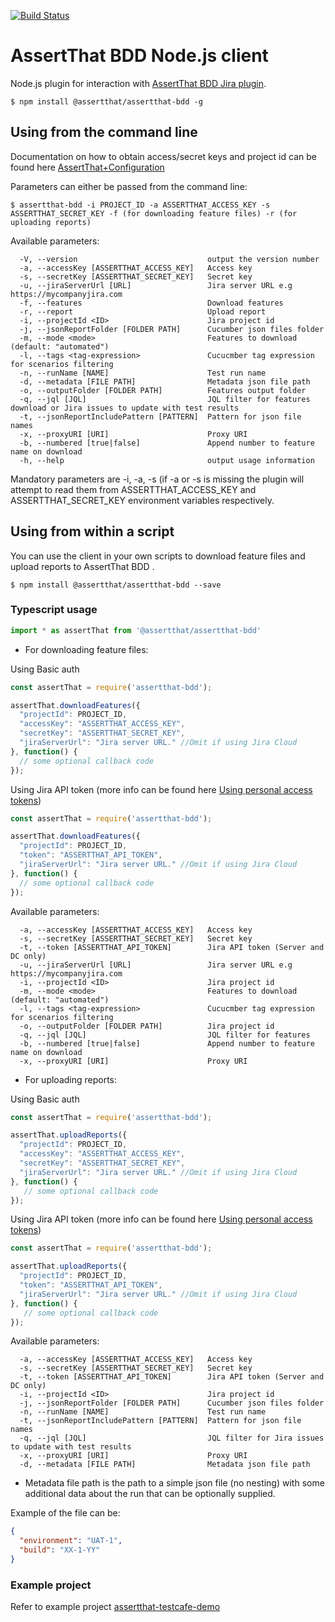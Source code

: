 [![Build Status](https://travis-ci.org/assertthat/assertthat-bdd-maven-plugin.svg?branch=master)](https://travis-ci.org/assertthat/assertthat-bdd-node)

# AssertThat BDD Node.js client

Node.js plugin for interaction with [AssertThat BDD Jira plugin](https://marketplace.atlassian.com/apps/1219033/assertthat-bdd-test-management-in-jira?hosting=cloud&tab=overview).

```
$ npm install @assertthat/assertthat-bdd -g
```

## Using from the command line

Documentation on how to obtain access/secret keys and project id can be found here [AssertThat+Configuration](https://assertthat.atlassian.net/wiki/spaces/ABTM/pages/725385217/AssertThat+Configuration)

Parameters can either be passed from the command line:

```
$ assertthat-bdd -i PROJECT_ID -a ASSERTTHAT_ACCESS_KEY -s ASSERTTHAT_SECRET_KEY -f (for downloading feature files) -r (for uploading reports)
```

Available parameters:
```
  -V, --version                             output the version number
  -a, --accessKey [ASSERTTHAT_ACCESS_KEY]   Access key
  -s, --secretKey [ASSERTTHAT_SECRET_KEY]   Secret key
  -u, --jiraServerUrl [URL]                 Jira server URL e.g https://mycompanyjira.com
  -f, --features                            Download features
  -r, --report                              Upload report
  -i, --projectId <ID>                      Jira project id
  -j, --jsonReportFolder [FOLDER PATH]      Cucumber json files folder
  -m, --mode <mode>                         Features to download (default: "automated")
  -l, --tags <tag-expression>               Cucucmber tag expression for scenarios filtering
  -n, --runName [NAME]                      Test run name
  -d, --metadata [FILE PATH]                Metadata json file path
  -o, --outputFolder [FOLDER PATH]          Features output folder
  -q, --jql [JQL]                           JQL filter for features download or Jira issues to update with test results
  -t, --jsonReportIncludePattern [PATTERN]  Pattern for json file names
  -x, --proxyURI [URI]                      Proxy URI
  -b, --numbered [true|false]               Append number to feature name on download
  -h, --help                                output usage information

```

Mandatory parameters are -i, -a, -s (if -a or -s is missing the plugin will attempt to read them from ASSERTTHAT_ACCESS_KEY and ASSERTTHAT_SECRET_KEY environment variables respectively.

## Using from within a script

You can use the client in your own scripts to download feature files and upload reports to AssertThat BDD .

```
$ npm install @assertthat/assertthat-bdd --save
```
### Typescript usage
```ts
import * as assertThat from '@assertthat/assertthat-bdd'
```

* For downloading feature files:

Using Basic auth

```js
const assertThat = require('assertthat-bdd');

assertThat.downloadFeatures({
  "projectId": PROJECT_ID,
  "accessKey": "ASSERTTHAT_ACCESS_KEY",
  "secretKey": "ASSERTTHAT_SECRET_KEY",
  "jiraServerUrl": "Jira server URL." //Omit if using Jira Cloud
}, function() {
  // some optional callback code
});
```

Using Jira API token (more info can be found here [Using personal access tokens](https://confluence.atlassian.com/enterprise/using-personal-access-tokens-1026032365.html))

```js
const assertThat = require('assertthat-bdd');

assertThat.downloadFeatures({
  "projectId": PROJECT_ID,
  "token": "ASSERTTHAT_API_TOKEN",
  "jiraServerUrl": "Jira server URL." //Omit if using Jira Cloud
}, function() {
  // some optional callback code
});
```

Available parameters:

```
  -a, --accessKey [ASSERTTHAT_ACCESS_KEY]   Access key
  -s, --secretKey [ASSERTTHAT_SECRET_KEY]   Secret key
  -t, --token [ASSERTTHAT_API_TOKEN]        Jira API token (Server and DC only)
  -u, --jiraServerUrl [URL]                 Jira server URL e.g https://mycompanyjira.com
  -i, --projectId <ID>                      Jira project id
  -m, --mode <mode>                         Features to download (default: "automated")
  -l, --tags <tag-expression>               Cucucmber tag expression for scenarios filtering
  -o, --outputFolder [FOLDER PATH]          Jira project id
  -q, --jql [JQL]                           JQL filter for features
  -b, --numbered [true|false]               Append number to feature name on download
  -x, --proxyURI [URI]                      Proxy URI
```

* For uploading reports:

Using Basic auth

```js
const assertThat = require('assertthat-bdd');

assertThat.uploadReports({
  "projectId": PROJECT_ID,
  "accessKey": "ASSERTTHAT_ACCESS_KEY",
  "secretKey": "ASSERTTHAT_SECRET_KEY",
  "jiraServerUrl": "Jira server URL." //Omit if using Jira Cloud
}, function() {
   // some optional callback code
});
```

Using Jira API token (more info can be found here [Using personal access tokens](https://confluence.atlassian.com/enterprise/using-personal-access-tokens-1026032365.html))

```js
const assertThat = require('assertthat-bdd');

assertThat.uploadReports({
  "projectId": PROJECT_ID,
  "token": "ASSERTTHAT_API_TOKEN",
  "jiraServerUrl": "Jira server URL." //Omit if using Jira Cloud
}, function() {
   // some optional callback code
});
```

Available parameters:

```
  -a, --accessKey [ASSERTTHAT_ACCESS_KEY]   Access key
  -s, --secretKey [ASSERTTHAT_SECRET_KEY]   Secret key
  -t, --token [ASSERTTHAT_API_TOKEN]        Jira API token (Server and DC only)
  -i, --projectId <ID>                      Jira project id
  -j, --jsonReportFolder [FOLDER PATH]      Cucumber json files folder
  -n, --runName [NAME]                      Test run name
  -t, --jsonReportIncludePattern [PATTERN]  Pattern for json file names
  -q, --jql [JQL]                           JQL filter for Jira issues to update with test results
  -x, --proxyURI [URI]                      Proxy URI
  -d, --metadata [FILE PATH]                Metadata json file path
```

* Metadata file path is the path to a  simple json file (no nesting) with some additional data about the run that can be optionally supplied. 

Example of the file can be: 

```json
{
  "environment": "UAT-1",
  "build": "XX-1-YY"
}
```

### Example project 

Refer to example project [assertthat-testcafe-demo](https://github.com/assertthat/assertthat-testcafe-demo)
